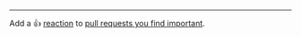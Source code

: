 <!--
  Please include a summary of the change and which issue is fixed.
  Also make sure you've tested your code and also done a self-review of it.
  Don't forget to check all base themes and tablet mode for relevant changes.
  
  If your changes are visual, please provide images below:

### Images
| Image 1 | Image 2 |
| ------- | ------- |
| ![](https://github.githubassets.com/images/modules/logos_page/Octocat.png) | ![](https://github.githubassets.com/images/modules/logos_page/Octocat.png) |
-->

---

Add a :+1: [reaction] to [pull requests you find important].

[reaction]: https://github.blog/2016-03-10-add-reactions-to-pull-requests-issues-and-comments/
[pull requests you find important]: https://github.com/komikku-app/komikku/pulls?q=is%3Aopen+sort%3Areactions-%2B1-desc
